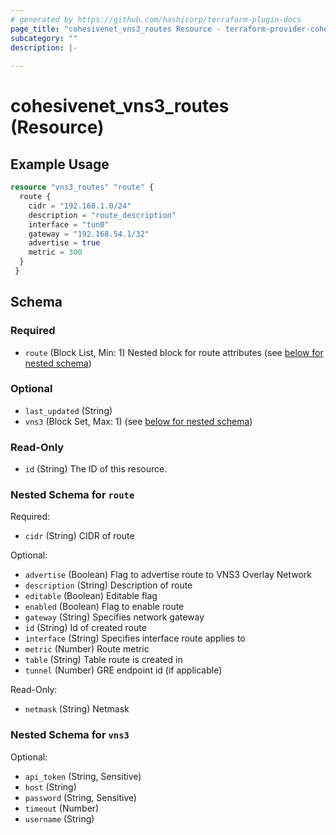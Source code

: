 ```yaml
---
# generated by https://github.com/hashicorp/terraform-plugin-docs
page_title: "cohesivenet_vns3_routes Resource - terraform-provider-cohesivenet"
subcategory: ""
description: |-
  
---
```


# cohesivenet_vns3_routes (Resource)



## Example Usage

```terraform
resource "vns3_routes" "route" {
  route {
    cidr = "192.168.1.0/24"
    description = "route_description"
    interface = "tun0"
    gateway = "192.168.54.1/32"
    advertise = true
    metric = 300
  }
 }
```

<!-- schema generated by tfplugindocs -->
## Schema

### Required

- `route` (Block List, Min: 1) Nested block for route attributes (see [below for nested schema](#nestedblock--route))

### Optional

- `last_updated` (String)
- `vns3` (Block Set, Max: 1) (see [below for nested schema](#nestedblock--vns3))

### Read-Only

- `id` (String) The ID of this resource.

<a id="nestedblock--route"></a>
### Nested Schema for `route`

Required:

- `cidr` (String) CIDR of route

Optional:

- `advertise` (Boolean) Flag to advertise route to VNS3 Overlay Network
- `description` (String) Description of route
- `editable` (Boolean) Editable flag
- `enabled` (Boolean) Flag to enable route
- `gateway` (String) Specifies network gateway
- `id` (String) Id of created route
- `interface` (String) Specifies interface route applies to
- `metric` (Number) Route metric
- `table` (String) Table route is created in
- `tunnel` (Number) GRE endpoint id (if applicable)

Read-Only:

- `netmask` (String) Netmask


<a id="nestedblock--vns3"></a>
### Nested Schema for `vns3`

Optional:

- `api_token` (String, Sensitive)
- `host` (String)
- `password` (String, Sensitive)
- `timeout` (Number)
- `username` (String)


